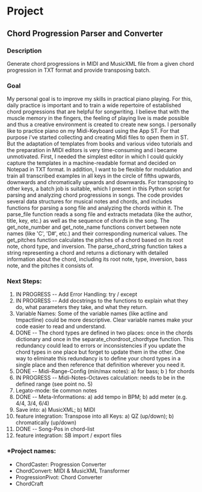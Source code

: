# Project
## Chord Progression Parser and Converter
### Description
Generate chord progressions in MIDI and MusicXML file from a given chord progression in TXT format and provide transposing batch.
### Goal
My personal goal is to improve my skills in practical piano playing. For this, daily practice is important and to train a wide repertoire of established 
chord progressions that are helpful for songwriting. I believe that with the muscle memory in the fingers, the feeling of playing live is made possible 
and thus a creative environment is created to create new songs. I personally like to practice piano on my Midi-Keyboard using the App ST. For that purpose 
i've started collecting and creating Midi files to open them in ST. But the adaptation of templates from books and various video tutorials and the preparation in MIDI editors 
is very time-consuming and i became unmotivated. First, I needed the simplest editor in which I could quickly capture the templates in a machine-readable format and decided on Notepad 
in TXT format. In addition, I want to be flexible for modulation and train all transcribed examples in all keys in the circle of fifths upwards, downwards 
and chromatically upwards and downwards. For transposing to other keys, a batch job is suitable, which I present in this Python script for parsing and analyzing 
chord progressions in songs. The code provides several data structures for musical notes and chords, and includes functions for parsing a song file and analyzing 
the chords within it. The parse_file function reads a song file and extracts metadata (like the author, title, key, etc.) as well as the sequence of chords in the song.
The get_note_number and get_note_name functions convert between note names (like 'C', 'D#', etc.) and their corresponding numerical values.
The get_pitches function calculates the pitches of a chord based on its root note, chord type, and inversion. The parse_chord_string function takes a string 
representing a chord and returns a dictionary with detailed information about the chord, including its root note, type, inversion, bass note, and the pitches it consists of.
### Next Steps:
1) IN PROGRESS -- Add Error Handling: try / except
2) IN PROGRESS -- Add docstrings to the functions to explain what they do, what parameters they take, and what they return.
3) Variable Names: Some of the variable names (like actline and tmpactline) could be more descriptive. Clear variable names make your code easier to read and understand.
4) DONE -- The chord types are defined in two places: once in the chords dictionary and once in the separate_chordroot_chordtype function. This redundancy could lead to errors or inconsistencies if you update the chord types in one place but forget to update them in the other. One way to eliminate this redundancy is to define your chord types in a single place and then reference that definition wherever you need it.
5) DONE -- Midi-Range-Config (min/max notes): a) for bass; b ) for chords
6) IN PROGRESS -- Midi-Notes-Octaves calculation: needs to be in the defined range (see point no. 5)
7) Legato-mode: tie common notes
8) DONE -- Meta-Informations: a) add tempo in BPM; b) add meter (e.g. 4/4, 3/4, 6/4)
9) Save into: a) MusicXML; b) MIDI
10) feature integration: Transpose into all Keys: a) QZ (up/down); b) chromatically (up/down)
11) DONE -- Song-Pos in chord-list
12) feature integration: SB import / export files
### *Project names:
- ChordCaster: Progression Converter
- ChordConvert: MIDI & MusicXML Transformer
- ProgressionPivot: Chord Converter
- ChordCraft